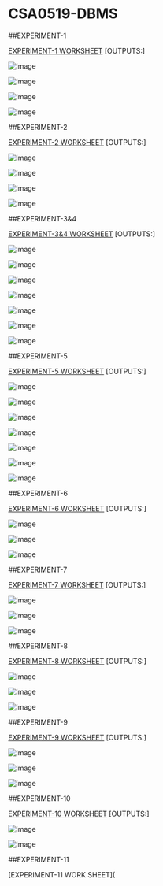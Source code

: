 # CSA0519-DBMS
##EXPERIMENT-1

[EXPERIMENT-1 WORKSHEET](https://github.com/arbazsherief/CSA0519-DBMS/blob/main/experiment_1.txt)
[OUTPUTS:]

![image](https://user-images.githubusercontent.com/113408671/191518375-11062c97-e092-4bb5-92bb-49e79ff40907.png)

![image](https://user-images.githubusercontent.com/113408671/191520085-26ca7b76-7b6f-4e28-a411-a0143a21bea0.png)

![image](https://user-images.githubusercontent.com/113408671/191520247-5c1ca36e-de7b-4ee5-b655-370d6d24cb08.png)

![image](https://user-images.githubusercontent.com/113408671/191520390-12b69235-0355-42f0-afb2-0f95aa0dc4c0.png)

##EXPERIMENT-2

[EXPERIMENT-2 WORKSHEET](https://github.com/arbazsherief/CSA0519-DBMS/blob/main/Experiment-2.txt)
[OUTPUTS:]

![image](https://user-images.githubusercontent.com/113408671/191521448-644b1356-85e9-4d6f-adbf-400e18153669.png)

![image](https://user-images.githubusercontent.com/113408671/191521585-f18da9b4-dadc-4eee-8e58-f9423ad3389d.png)

![image](https://user-images.githubusercontent.com/113408671/191521717-ac242811-d8bd-41ad-8801-aa4b4b521b3c.png)

![image](https://user-images.githubusercontent.com/113408671/191521908-25306259-8c6b-4c90-8aea-235857dd7f83.png)

##EXPERIMENT-3&4

[EXPERIMENT-3&4 WORKSHEET](https://github.com/arbazsherief/CSA0519-DBMS/blob/main/Experiment-3%2C4.txt)
[OUTPUTS:]

![image](https://user-images.githubusercontent.com/113408671/191522736-c04603c0-7d47-4c5c-bfd6-7827a215df4a.png)

![image](https://user-images.githubusercontent.com/113408671/191522848-e1271331-a981-49ee-ba4c-ddb74d18b98b.png)

![image](https://user-images.githubusercontent.com/113408671/191522978-bfd932d7-8a88-4a3f-a3ef-c70d42eea174.png)

![image](https://user-images.githubusercontent.com/113408671/191523119-697a4360-283f-436d-a53e-b2ff05ceb6f9.png)

![image](https://user-images.githubusercontent.com/113408671/191523310-e30fa052-c93d-4fc3-b974-5f13c17e49bf.png)

![image](https://user-images.githubusercontent.com/113408671/191523435-6908ead9-6a0f-4371-bcb7-0ae7edb6896f.png)

![image](https://user-images.githubusercontent.com/113408671/191523806-bd182143-521c-428c-8c03-f0ebd89f438e.png)

##EXPERIMENT-5

[EXPERIMENT-5 WORKSHEET](https://github.com/arbazsherief/CSA0519-DBMS/blob/main/Experiment-5.txt)
[OUTPUTS:]

![image](https://user-images.githubusercontent.com/113408671/191525546-c52d9867-aead-467a-96e4-ee5cae709b9b.png)

![image](https://user-images.githubusercontent.com/113408671/191525634-4362ad12-17cc-4125-a4f9-119de4d1af1f.png)

![image](https://user-images.githubusercontent.com/113408671/191525918-7d83dae2-19a8-44ca-864d-62ca06a0187e.png)

![image](https://user-images.githubusercontent.com/113408671/191526680-cb2843e3-023c-449b-98d3-1c70df92b0a1.png)

![image](https://user-images.githubusercontent.com/113408671/191526265-ea896e73-95b1-442d-8768-47cb2136584f.png)

![image](https://user-images.githubusercontent.com/113408671/191526534-e8ff5496-5ab4-4c81-9154-e2b898052223.png)

![image](https://user-images.githubusercontent.com/113408671/191526863-b7d9c89a-3612-44bf-86b0-99e913b83d88.png)

##EXPERIMENT-6

[EXPERIMENT-6 WORKSHEET](https://github.com/arbazsherief/CSA0519-DBMS/blob/main/Experiment%20-6.txt)
[OUTPUTS:]

![image](https://user-images.githubusercontent.com/113408671/191527874-23fc7775-5a88-481a-9400-026a0e99aab7.png)

![image](https://user-images.githubusercontent.com/113408671/191527963-e40d27d4-22bc-46ca-bb07-0cda7524fafa.png)

![image](https://user-images.githubusercontent.com/113408671/191528041-2758bed9-07f7-4b28-9338-62306873331e.png)

##EXPERIMENT-7

[EXPERIMENT-7 WORKSHEET](https://github.com/arbazsherief/CSA0519-DBMS/blob/main/Experiment-7.txt)
[OUTPUTS:]

![image](https://user-images.githubusercontent.com/113408671/191528854-39647e59-3216-4916-abfc-d9c8c3b552c7.png)

![image](https://user-images.githubusercontent.com/113408671/191528975-490a350f-413d-4626-a74a-c81154315264.png)

![image](https://user-images.githubusercontent.com/113408671/191529558-efef17b7-ff93-4039-b025-c0fe5623bced.png)

##EXPERIMENT-8

[EXPERIMENT-8 WORKSHEET](https://github.com/arbazsherief/CSA0519-DBMS/blob/main/Experiment-8.txt)
[OUTPUTS:]

![image](https://user-images.githubusercontent.com/113408671/191529981-c5f401ae-f041-4c9a-9ab4-5797d0039591.png)

![image](https://user-images.githubusercontent.com/113408671/191530129-856e171d-e2fe-4dc1-8c06-f5492cb5555c.png)

![image](https://user-images.githubusercontent.com/113408671/191530231-85087890-5c17-496c-8b6b-ede53af92371.png)

##EXPERIMENT-9

[EXPERIMENT-9 WORKSHEET](https://github.com/arbazsherief/CSA0519-DBMS/blob/main/Experiment-9.txt)
[OUTPUTS:]

![image](https://user-images.githubusercontent.com/113408671/191531037-60267322-eabb-479c-a41d-6bf777099bf1.png)

![image](https://user-images.githubusercontent.com/113408671/191531136-cc527189-e4a3-4925-a83b-fcac00bf7a0f.png)

![image](https://user-images.githubusercontent.com/113408671/191531231-f26906ba-2d3c-487d-a5c1-d0ffe764868a.png)

##EXPERIMENT-10

[EXPERIMENT-10 WORKSHEET](https://github.com/arbazsherief/CSA0519-DBMS/blob/main/Experiment-10.txt)
[OUTPUTS:]

![image](https://user-images.githubusercontent.com/113408671/191532991-7bd6c834-e005-45aa-bf4c-b5298a548237.png)

![image](https://user-images.githubusercontent.com/113408671/191536006-98b0928d-28c0-453e-83ed-3df4e9b7c5c9.png)

##EXPERIMENT-11

[EXPERIMENT-11 WORK SHEET](




